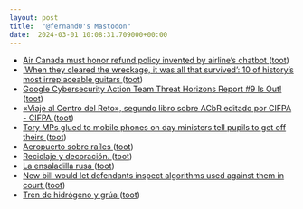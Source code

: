 ```yaml
---
layout: post
title:  "@fernand0's Mastodon"
date:  2024-03-01 10:08:31.709000+00:00
---
```

*  [Air Canada must honor refund policy invented by airline’s chatbot ](https://arstechnica.com/tech-policy/2024/02/air-canada-must-honor-refund-policy-invented-by-airlines-chatbot) ([toot](https://mastodon.social/@fernand0/112019879474035127))
*  [‘When they cleared the wreckage, it was all that survived’: 10 of history’s most irreplaceable guitars ](https://www.theguardian.com/music/2024/feb/16/10-of-historys-most-irreplaceable-guitars?CMP=share_btn_t) ([toot](https://mastodon.social/@fernand0/112019808568906513))
*  [Google Cybersecurity Action Team Threat Horizons Report #9 Is Out! ](https://medium.com/anton-on-security/google-cybersecurity-action-team-threat-horizons-report-9-is-out-a1741432bd6) ([toot](https://mastodon.social/@fernand0/112018065417589980))
*  [«Viaje al Centro del Reto», segundo libro sobre ACbR editado por CIFPA - CIFPA ](https://cifpa.aragon.es/libro-viaje-al-centro-del-reto) ([toot](https://mastodon.social/@fernand0/112016149679161874))
*  [Tory MPs glued to mobile phones on day ministers tell pupils to get off theirs ](https://www.mirror.co.uk/news/politics/tory-mps-glued-mobile-phones-3216265) ([toot](https://mastodon.social/@fernand0/112016027970254645))
*  [Aeropuerto sobre raíles ](https://www.diariodeteruel.es/esto-promete/aeropuerto-sobre-raile) ([toot](https://mastodon.social/@fernand0/112015751355969747))
*  [Reciclaje y decoración. ](https://avecesunafoto.wordpress.com/2024/02/29/reciclaje-y-decoracion) ([toot](https://mastodon.social/@fernand0/112015740764941465))
*  [La ensaladilla rusa ](https://www.consultorartesano.com/2024/02/la-ensaladilla-rusa.htm) ([toot](https://mastodon.social/@fernand0/112015436962520897))
*  [New bill would let defendants inspect algorithms used against them in court ](https://www.theverge.com/2024/2/15/24074214/justice-in-forensic-algorithms-act-democrats-mark-takano-dwight-evan) ([toot](https://mastodon.social/@fernand0/112015221548615096))
*  [Tren de hidrógeno y grúa ](https://www.flickr.com/photos/fernand0/53530555366) ([toot](https://mastodon.social/@fernand0/112015148748452854))

